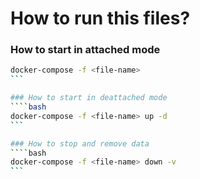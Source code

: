 # How to run this files?


### How to start in attached mode
````bash
docker-compose -f <file-name>
```

### How to start in deattached mode
````bash
docker-compose -f <file-name> up -d
```

### How to stop and remove data
````bash
docker-compose -f <file-name> down -v
```
